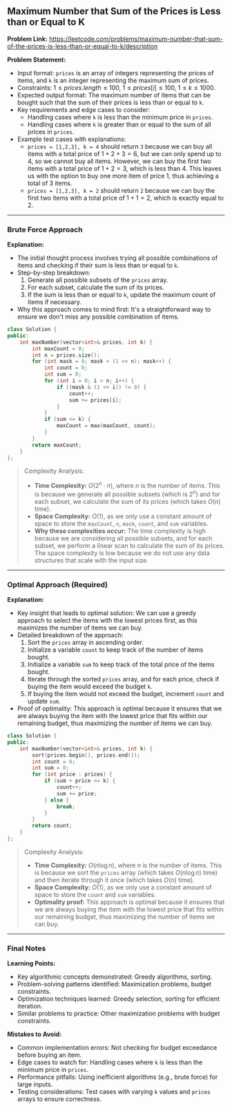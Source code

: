 ## Maximum Number that Sum of the Prices is Less than or Equal to K
**Problem Link:** https://leetcode.com/problems/maximum-number-that-sum-of-the-prices-is-less-than-or-equal-to-k/description

**Problem Statement:**
- Input format: `prices` is an array of integers representing the prices of items, and `k` is an integer representing the maximum sum of prices.
- Constraints: $1 \leq prices.length \leq 100$, $1 \leq prices[i] \leq 100$, $1 \leq k \leq 1000$.
- Expected output format: The maximum number of items that can be bought such that the sum of their prices is less than or equal to `k`.
- Key requirements and edge cases to consider:
  - Handling cases where `k` is less than the minimum price in `prices`.
  - Handling cases where `k` is greater than or equal to the sum of all prices in `prices`.
- Example test cases with explanations:
  - `prices = [1,2,3], k = 4` should return `3` because we can buy all items with a total price of $1+2+3=6$, but we can only spend up to $4$, so we cannot buy all items. However, we can buy the first two items with a total price of $1+2=3$, which is less than $4$. This leaves us with the option to buy one more item of price $1$, thus achieving a total of $3$ items.
  - `prices = [1,2,3], k = 2` should return `2` because we can buy the first two items with a total price of $1+1=2$, which is exactly equal to $2$.

---

### Brute Force Approach
**Explanation:**
- The initial thought process involves trying all possible combinations of items and checking if their sum is less than or equal to `k`.
- Step-by-step breakdown:
  1. Generate all possible subsets of the `prices` array.
  2. For each subset, calculate the sum of its prices.
  3. If the sum is less than or equal to `k`, update the maximum count of items if necessary.
- Why this approach comes to mind first: It's a straightforward way to ensure we don't miss any possible combination of items.

```cpp
class Solution {
public:
    int maxNumber(vector<int>& prices, int k) {
        int maxCount = 0;
        int n = prices.size();
        for (int mask = 0; mask < (1 << n); mask++) {
            int count = 0;
            int sum = 0;
            for (int i = 0; i < n; i++) {
                if ((mask & (1 << i)) != 0) {
                    count++;
                    sum += prices[i];
                }
            }
            if (sum <= k) {
                maxCount = max(maxCount, count);
            }
        }
        return maxCount;
    }
};
```

> Complexity Analysis:
> - **Time Complexity:** $O(2^n \cdot n)$, where $n$ is the number of items. This is because we generate all possible subsets (which is $2^n$) and for each subset, we calculate the sum of its prices (which takes $O(n)$ time).
> - **Space Complexity:** $O(1)$, as we only use a constant amount of space to store the `maxCount`, `n`, `mask`, `count`, and `sum` variables.
> - **Why these complexities occur:** The time complexity is high because we are considering all possible subsets, and for each subset, we perform a linear scan to calculate the sum of its prices. The space complexity is low because we do not use any data structures that scale with the input size.

---

### Optimal Approach (Required)
**Explanation:**
- Key insight that leads to optimal solution: We can use a greedy approach to select the items with the lowest prices first, as this maximizes the number of items we can buy.
- Detailed breakdown of the approach:
  1. Sort the `prices` array in ascending order.
  2. Initialize a variable `count` to keep track of the number of items bought.
  3. Initialize a variable `sum` to keep track of the total price of the items bought.
  4. Iterate through the sorted `prices` array, and for each price, check if buying the item would exceed the budget `k`.
  5. If buying the item would not exceed the budget, increment `count` and update `sum`.
- Proof of optimality: This approach is optimal because it ensures that we are always buying the item with the lowest price that fits within our remaining budget, thus maximizing the number of items we can buy.

```cpp
class Solution {
public:
    int maxNumber(vector<int>& prices, int k) {
        sort(prices.begin(), prices.end());
        int count = 0;
        int sum = 0;
        for (int price : prices) {
            if (sum + price <= k) {
                count++;
                sum += price;
            } else {
                break;
            }
        }
        return count;
    }
};
```

> Complexity Analysis:
> - **Time Complexity:** $O(n \log n)$, where $n$ is the number of items. This is because we sort the `prices` array (which takes $O(n \log n)$ time) and then iterate through it once (which takes $O(n)$ time).
> - **Space Complexity:** $O(1)$, as we only use a constant amount of space to store the `count` and `sum` variables.
> - **Optimality proof:** This approach is optimal because it ensures that we are always buying the item with the lowest price that fits within our remaining budget, thus maximizing the number of items we can buy.

---

### Final Notes

**Learning Points:**
- Key algorithmic concepts demonstrated: Greedy algorithms, sorting.
- Problem-solving patterns identified: Maximization problems, budget constraints.
- Optimization techniques learned: Greedy selection, sorting for efficient iteration.
- Similar problems to practice: Other maximization problems with budget constraints.

**Mistakes to Avoid:**
- Common implementation errors: Not checking for budget exceedance before buying an item.
- Edge cases to watch for: Handling cases where `k` is less than the minimum price in `prices`.
- Performance pitfalls: Using inefficient algorithms (e.g., brute force) for large inputs.
- Testing considerations: Test cases with varying `k` values and `prices` arrays to ensure correctness.